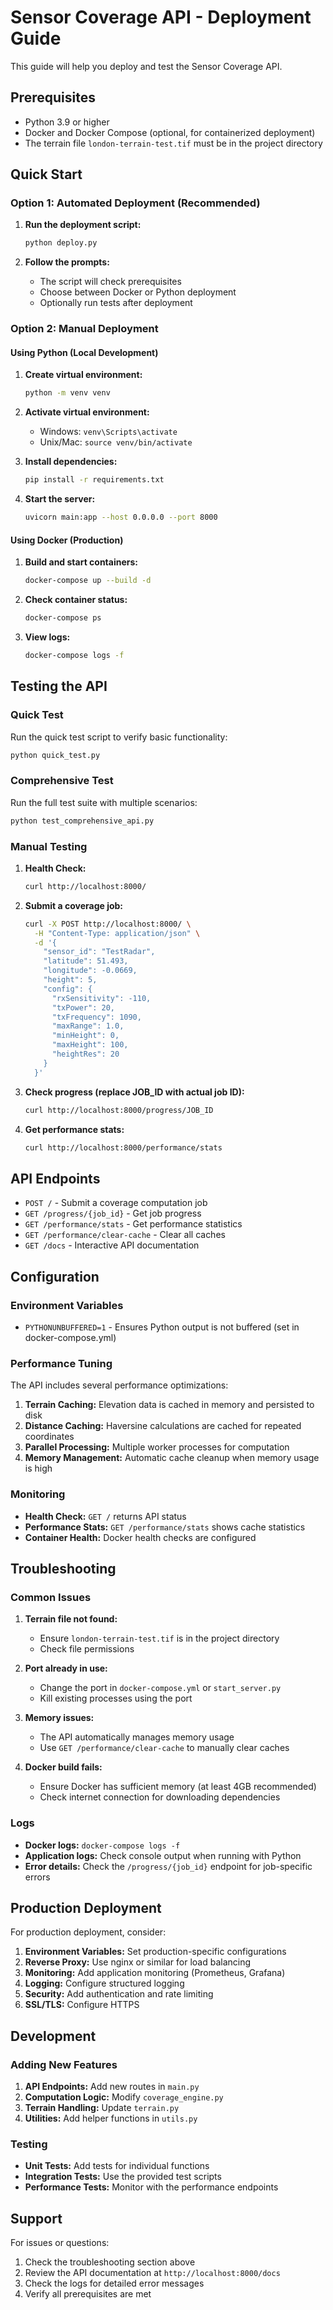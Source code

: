 # Sensor Coverage API - Deployment Guide

This guide will help you deploy and test the Sensor Coverage API.

## Prerequisites

- Python 3.9 or higher
- Docker and Docker Compose (optional, for containerized deployment)
- The terrain file `london-terrain-test.tif` must be in the project directory

## Quick Start

### Option 1: Automated Deployment (Recommended)

1. **Run the deployment script:**
   ```bash
   python deploy.py
   ```

2. **Follow the prompts:**
   - The script will check prerequisites
   - Choose between Docker or Python deployment
   - Optionally run tests after deployment

### Option 2: Manual Deployment

#### Using Python (Local Development)

1. **Create virtual environment:**
   ```bash
   python -m venv venv
   ```

2. **Activate virtual environment:**
   - Windows: `venv\Scripts\activate`
   - Unix/Mac: `source venv/bin/activate`

3. **Install dependencies:**
   ```bash
   pip install -r requirements.txt
   ```

4. **Start the server:**
   ```bash
   uvicorn main:app --host 0.0.0.0 --port 8000
   ```

#### Using Docker (Production)

1. **Build and start containers:**
   ```bash
   docker-compose up --build -d
   ```

2. **Check container status:**
   ```bash
   docker-compose ps
   ```

3. **View logs:**
   ```bash
   docker-compose logs -f
   ```

## Testing the API

### Quick Test

Run the quick test script to verify basic functionality:

```bash
python quick_test.py
```

### Comprehensive Test

Run the full test suite with multiple scenarios:

```bash
python test_comprehensive_api.py
```

### Manual Testing

1. **Health Check:**
   ```bash
   curl http://localhost:8000/
   ```

2. **Submit a coverage job:**
   ```bash
   curl -X POST http://localhost:8000/ \
     -H "Content-Type: application/json" \
     -d '{
       "sensor_id": "TestRadar",
       "latitude": 51.493,
       "longitude": -0.0669,
       "height": 5,
       "config": {
         "rxSensitivity": -110,
         "txPower": 20,
         "txFrequency": 1090,
         "maxRange": 1.0,
         "minHeight": 0,
         "maxHeight": 100,
         "heightRes": 20
       }
     }'
   ```

3. **Check progress (replace JOB_ID with actual job ID):**
   ```bash
   curl http://localhost:8000/progress/JOB_ID
   ```

4. **Get performance stats:**
   ```bash
   curl http://localhost:8000/performance/stats
   ```

## API Endpoints

- `POST /` - Submit a coverage computation job
- `GET /progress/{job_id}` - Get job progress
- `GET /performance/stats` - Get performance statistics
- `GET /performance/clear-cache` - Clear all caches
- `GET /docs` - Interactive API documentation

## Configuration

### Environment Variables

- `PYTHONUNBUFFERED=1` - Ensures Python output is not buffered (set in docker-compose.yml)

### Performance Tuning

The API includes several performance optimizations:

1. **Terrain Caching:** Elevation data is cached in memory and persisted to disk
2. **Distance Caching:** Haversine calculations are cached for repeated coordinates
3. **Parallel Processing:** Multiple worker processes for computation
4. **Memory Management:** Automatic cache cleanup when memory usage is high

### Monitoring

- **Health Check:** `GET /` returns API status
- **Performance Stats:** `GET /performance/stats` shows cache statistics
- **Container Health:** Docker health checks are configured

## Troubleshooting

### Common Issues

1. **Terrain file not found:**
   - Ensure `london-terrain-test.tif` is in the project directory
   - Check file permissions

2. **Port already in use:**
   - Change the port in `docker-compose.yml` or `start_server.py`
   - Kill existing processes using the port

3. **Memory issues:**
   - The API automatically manages memory usage
   - Use `GET /performance/clear-cache` to manually clear caches

4. **Docker build fails:**
   - Ensure Docker has sufficient memory (at least 4GB recommended)
   - Check internet connection for downloading dependencies

### Logs

- **Docker logs:** `docker-compose logs -f`
- **Application logs:** Check console output when running with Python
- **Error details:** Check the `/progress/{job_id}` endpoint for job-specific errors

## Production Deployment

For production deployment, consider:

1. **Environment Variables:** Set production-specific configurations
2. **Reverse Proxy:** Use nginx or similar for load balancing
3. **Monitoring:** Add application monitoring (Prometheus, Grafana)
4. **Logging:** Configure structured logging
5. **Security:** Add authentication and rate limiting
6. **SSL/TLS:** Configure HTTPS

## Development

### Adding New Features

1. **API Endpoints:** Add new routes in `main.py`
2. **Computation Logic:** Modify `coverage_engine.py`
3. **Terrain Handling:** Update `terrain.py`
4. **Utilities:** Add helper functions in `utils.py`

### Testing

- **Unit Tests:** Add tests for individual functions
- **Integration Tests:** Use the provided test scripts
- **Performance Tests:** Monitor with the performance endpoints

## Support

For issues or questions:

1. Check the troubleshooting section above
2. Review the API documentation at `http://localhost:8000/docs`
3. Check the logs for detailed error messages
4. Verify all prerequisites are met 